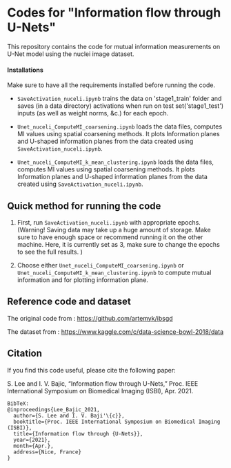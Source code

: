 # **Codes for "Information flow through U-Nets"**

This repository contains the code for mutual information measurements on U-Net model using the nuclei image dataset.


#### **Installations**

Make sure to have all the requirements installed before running the code. 

* `SaveActivation_nuceli.ipynb` trains the data on 'stage1_train' folder and saves (in a data directory) activations when run on test set('stage1_test') inputs (as well as weight norms, &c.) for each epoch.

* `Unet_nuceli_ComputeMI_coarsening.ipynb` loads the data files, computes MI values using spatial coarsening methods. It plots Information planes and U-shaped information planes from the data created using  `SaveActivation_nuceli.ipynb`.

* `Unet_nuceli_ComputeMI_k_mean_clustering.ipynb` loads the data files, computes MI values using spatial coarsening methods. It plots Information planes and U-shaped information planes from the data created using `SaveActivation_nuceli.ipynb`.


## **Quick method for running the code**

1. First, run `SaveActivation_nuceli.ipynb` with appropriate epochs. (Warning! Saving data may take up a huge amount of storage. Make sure to have enough space or recommend running it on the other machine. Here, it is currently set as 3, make sure to change the epochs to see the full results. )

2. Choose either `Unet_nuceli_ComputeMI_coarsening.ipynb` or `Unet_nuceli_ComputeMI_k_mean_clustering.ipynb` to compute mutual information and for plotting information plane.



## **Reference code and dataset**

The original code from : https://github.com/artemyk/ibsgd 

The dataset from : https://www.kaggle.com/c/data-science-bowl-2018/data


## **Citation**

If you find this code useful, please cite the following paper:

S. Lee and I. V. Bajic, “Information flow through U-Nets,” Proc. IEEE International Symposium on Biomedical Imaging (ISBI), Apr. 2021.

 
```
BibTeX:
@inproceedings{Lee_Bajic_2021,
  author={S. Lee and I. V. Baji'\{c}},
  booktitle={Proc. IEEE International Symposium on Biomedical Imaging (ISBI)},
  title={Information flow through {U-Nets}},
  year={2021},
  month={Apr.},
  address={Nice, France}
}
```


